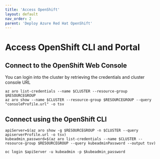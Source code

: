 ```yaml
---
title: 'Access OpenShift'
layout: default
nav_order: 2
parent: 'Deploy Azure Red Hat OpenShift'
---
```


# Access OpenShift CLI and Portal

## Connect to the OpenShift Web Console
You can login into the cluster by retrieving the credentials and cluster console URL

```
az aro list-credentials --name $CLUSTER --resource-group $RESOURCEGROUP
az aro show --name $CLUSTER --resource-group $RESOURCEGROUP --query "consoleProfile.url" -o tsv
```

## Connect using the OpenShift CLI
```
apiServer=$(az aro show -g $RESOURCEGROUP -n $CLUSTER --query apiserverProfile.url -o tsv)
kubeadmin_password=$(az aro list-credentials --name $CLUSTER --resource-group $RESOURCEGROUP --query kubeadminPassword --output tsv)

oc login $apiServer -u kubeadmin -p $kubeadmin_password
```